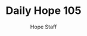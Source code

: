 ---
image: /assets/img/daily-hope-default-artwork.png
title: Daily Hope 105
number: 105
categories:
  - Daily Hope
author: Hope Staff
notes: Daily Hope 105
embed: >-
  EMBED_GOES_HERE
---